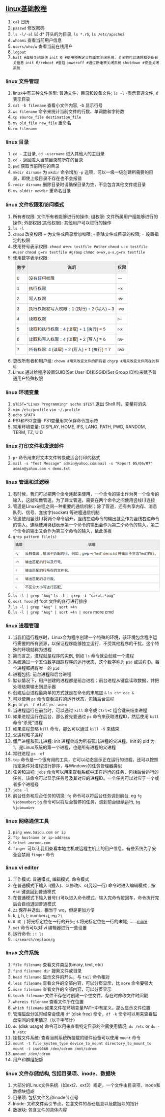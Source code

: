 ## [linux基础教程](http://see.xidian.edu.cn/cpp/html/2726.html)

1. `cal` 日历
2. `passwd` 修改密码
3. `ls -l/-al` 以 d* 开头的为目录, `ls *.rb`, `ls /etc/apache2`
4. `whoami` 查看当前用户信息
5. `users/who/w` 查看当前在线用户
6. `logout`
7. `halt #直接关闭系统` `init 0 #使用预先定义的脚本关闭系统，关闭前可以清理和更新有关信息` `init 6/reboot #重启` `poweroff #通过断电来关闭系统` `shutdown #安全关闭系统`

### linux 文件管理

1. linux中有三种文件类型: 普通文件，目录和设备文件; `ls -l` -表示普通文件, d表示目录
2. `cat -b filename` 查看小文件内容, -b 显示行号
3. `wc filename` 命令来统计当前文件的行数、单词数和字符数
4. `cp source_file destination_file`
5. `mv old_file new_file` 重命名
6. `rm filename`

### linux 目录

1. `cd ~` 主目录, `cd ~username` 进入其他人的主目录
2. `cd -` 返回进入当前目录前所在的目录
3. `pwd` 获取当前所在的目录
4. `mkdir dirname` 为 `mkdir` 命令增加 `-p` 选项，可以一级一级创建所需要的目录，即使上级目录不存在也不会报错
5. `rmdir dirname` 删除目录时请确保目录为空，不会包含其他文件或目录
6. `mv olddir newdir` 重命名目录

### linux 文件权限和访问模式

1. 所有者权限: 文件所有者能够进行的操作; 组权限: 文件所属用户组能够进行的操作; 外部权限(其他权限): 其他用户可以进行的操作
2. `ls -l`
3. `chmod` 改变权限 +	为文件或目录增加权限; -	删除文件或目录的权限; =	设置指定的权限
4. 使用符号表示权限: `chmod o+wx testfile #other` `chmod u-x testfile #user` `chmod g=rx testfile #group` `chmod o+wx,u-x,g=rx testfile`
5. 使用数字表示权限: ![chmod-d](https://raw.githubusercontent.com/FlowerWrong/mblog/master/screen/category-linux-basic-chmod.png)
6. 更改所有者和用户组: `chown #用来改变文件的所有者` `chgrp #用来改变文件所在的群组`
7. Linux 通过给程序设置SUID(Set User ID)和SGID(Set Group ID)位来赋予普通用户特殊权限

### linux 环境变量

1. `$TEST="Linux Programming" $echo $TEST` 退出 Shell 时，变量将消失
2. `vim /etc/profile` `vim ~/.profile`
3. `echo $PATH`
4. PS1和PS2变量: PS1变量用来保存命令提示符
5. 常用环境变量: DISPLAY, HOME, IFS, LANG, PATH, PWD, RANDOM, TERM, TZ, UID

### linux 打印文件和发送邮件

1. `pr` 命令用来将文本文件转换成适合打印的格式
2. `mail -s "Test Message" admin@yahoo.com` `mail -s "Report 05/06/07" admin@yahoo.com < demo.txt`

### linux 管道和过滤器

1. 有时候，我们可以把两个命令连起来使用，一个命令的输出作为另一个命令的输入，这就叫做管道。为了建立管道，需要在两个命令之间使用竖线(|)连接
2. 管道是Linux进程之间一种重要的通信机制；除了管道，还有共享内存、消息队列、信号、套接字(socket) 等进程通信机制
3. 管道使用竖线(|)将两个命令隔开，竖线左边命令的输出就会作为竖线右边命令的输入。连续使用竖线表示第一个命令的输出会作为第二个命令的输入，第二个命令的输出又会作为第三个命令的输入，依此类推
4. `grep pattern file(s)` ![chmod-d](https://raw.githubusercontent.com/FlowerWrong/mblog/master/screen/category-linux-basic-grep.png)
5. `ls -l | grep "Aug"` `ls -l | grep -i "carol.*aug"`
6. `sort food` 对 foot 文件的各行进行排序
7. `ls -l | grep "Aug" | sort +4n`
8. `ls -l | grep "Aug" | sort +4n | more` more cmd

### linux 进程管理

1. 当我们运行程序时，Linux会为程序创建一个特殊的环境，该环境包含程序运行需要的所有资源，以保证程序能够独立运行，不受其他程序的干扰。这个特殊的环境就称为进程
2. 简而言之，进程就是程序的实例, 例如 `ls` 命令就会创建一个进程
3. 系统通过一个五位数字跟踪程序的运行状态，这个数字称为 `pid` 或进程ID。每个进程都拥有唯一的 `pid`
4. 进程包括: 前台进程和后台进程
5. 默认情况下，用户创建的进程都是前台进程；前台进程从键盘读取数据，并把处理结果输出到显示器
6. 创建后台进程最简单的方式就是在命令的末尾加 `&` `ls ch*.doc &`
7. 可以使用 `ps` 命令查看进程的运行状态，包括后台进程
8. `ps` or `ps -f #full` `ps -auex`
9. 当进程运行在前台时，可以通过 `kill` 命令或 `Ctrl+C` 组合键来结束进程
10. 如果进程运行在后台，那么首先要通过 `ps` 命令来获取进程ID，然后使用 `kill` 命令"杀死"进程
11. 如果进程忽略 `kill` 命令，那么可以通过 `kill -9` 来结束
12. 父进程和子进程
13. 僵尸进程和孤儿进程: init 进程会成为所有孤儿进程的父进程。init 的 pid 为1，是Linux系统的第一个进程，也是所有进程的父进程
14. 常驻进程 `ps -ef`
15. `top` 命令是一个很有用的工具，它可以动态显示正在运行的进程，还可以按照指定条件对进程进行排序，与Windows的任务管理器类似
16. 任务和进程: `jobs` 命令可以用来查看系统中正在运行的任务，包括后台运行的任务。该命令可以显示任务号及其对应的进程ID。一个任务可以对应于一个或者多个进程号
17. `jobs -l`
18. 前台任务和后台任务的切换: `fg` 命令可以将后台任务调到前台, eg `fg %jobnumber`; `bg` 命令可以将后台暂停的任务，调到前台继续运行, `bg %jobnumber`

### linux 网络通信工具

1. `ping www.baidu.com or ip`
2. `ftp hostname or ip-address`
3. `telnet amrood.com`
4. `finger` 可以让我们查看本地主机或远程主机上的用户信息。有些系统为了安全会禁用 `finger` 命令

### linux vi editor

1. 工作模式: 普通模式, 编辑模式, 命令模式
2. 在普通模式下输入 i(插入)、c(修改)、o(另起一行) 命令时进入编辑模式；按 esc 键退回到普通模式
3. 在普通模式下输入冒号(:)可以进入命令模式。输入完命令按回车，命令执行完后会自动退回普通模式
3. `ZZ` 保存并退出，相当于 wq，但是更加方便
4. k, j, h, l; number+j, eg `2j`
5. `0 或 |` 将光标定位在一行的开头; `$` 将光标定位在一行的末尾; ......[more](http://see.xidian.edu.cn/cpp/html/2735.html)
6. `set` 命令可以对 vi 编辑器进行一些设置
7. 运行命令: `:! ls`
8. `:s/search/replace/g`

### linux 文件系统

1. `file filename` 查看文件类型(binary, text, etc)
2. `find filename dir` 搜索文件或目录
3. `head filename` 显示文件的开头，与 `tail` 命令相对
4. `less filename` 查看文件的全部内容，可以分页显示，比 `more` 命令要强大
5. `more filename` 查看文件的全部内容，可以分页显示
6. `touch filename` 文件不存在时创建一个空文件，存在时修改文件时间戳
7. `whereis filename` 查看文件所在位置
8. `which filename` 如果文件在环境变量PATH中有定义，那么显示文件位置
9. 管理磁盘分区时经常会使用 `df` (disk free) 命令，`df -k` 命令可以用来查看磁盘空间的使用情况（以千字节计）
10. `du` (disk usage) 命令可以用来查看特定目录的空间使用情况; `du /etc` or `du -h /etc`
11. 挂载文件系统: 查看当前系统所挂载的硬件设备可以使用 `mount` 命令
12. `mount -t file_system_type device_to_mount directory_to_mount_to` `mount -t iso9660 /dev/cdrom /mnt/cdrom`
13. `umount /dev/cdrom`
14. 用户和群组配额

### linux 文件存储结构, 包括目录项、inode、数据块

1. 大部分的Linux文件系统（如ext2、ext3）规定，一个文件由目录项、inode和数据块组成
2. 目录项: 包括文件名和inode节点号
3. Inode: 又称文件索引节点，包含文件的基础信息以及数据块的指针
4. 数据块: 包含文件的具体内容
